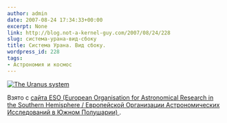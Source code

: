 ```yaml
---
author: admin
date: 2007-08-24 17:34:33+00:00
excerpt: None
link: http://blog.not-a-kernel-guy.com/2007/08/24/228
slug: система-урана-вид-сбоку
title: Система Урана. Вид сбоку.
wordpress_id: 228
tags:
- Астрономия и космос
---
```


[![The Uranus system](http://blog.not-a-kernel-guy.com/wp-content/uploads/2007/08/phot-37-07-preview.jpg)](http://blog.not-a-kernel-guy.com/wp-content/uploads/2007/08/phot-37-07-normal.jpg)

Взято с [сайта ESO (European Organisation for Astronomical Research in the Southern Hemisphere / Европейской Организации Астрономических Исследований в Южном Полушарии) ](http://www.eso.org/public/outreach/press-rel/pr-2007/pr-37-07.html).
